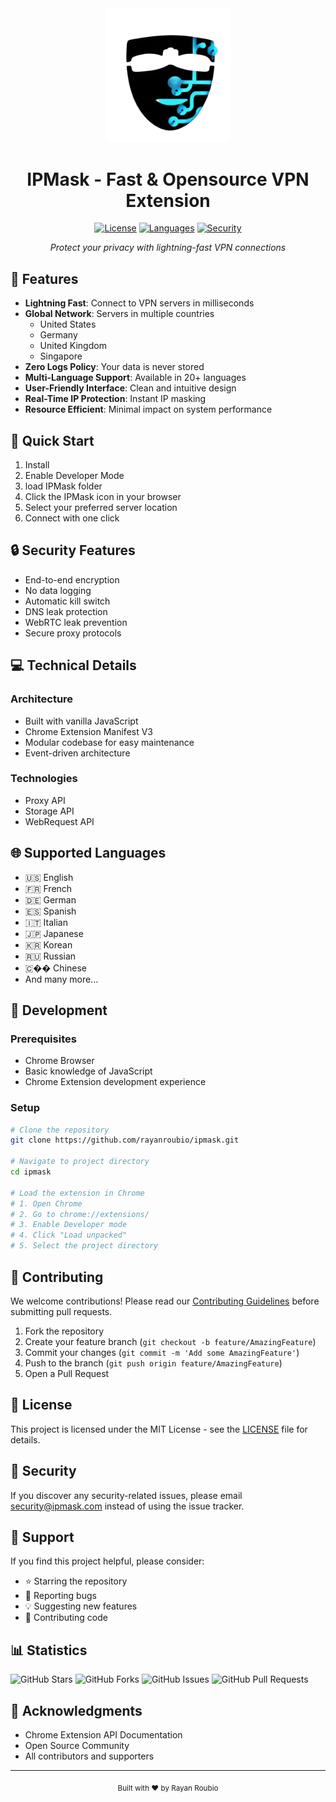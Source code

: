 <div align="center">
  <img src="data/icons/lo.png" alt="IPMask Logo" width="200"/>
  
  # IPMask - Fast & Opensource VPN Extension
  

  [![License](https://img.shields.io/badge/license-MIT-blue.svg?style=for-the-badge)](LICENSE)
  [![Languages](https://img.shields.io/badge/languages-20-green.svg?style=for-the-badge)](#languages)
  [![Security](https://img.shields.io/badge/security-A%2B-brightgreen.svg?style=for-the-badge)](#security)
  
  *Protect your privacy with lightning-fast VPN connections*
</div>

## 🌟 Features

- **Lightning Fast**: Connect to VPN servers in milliseconds
- **Global Network**: Servers in multiple countries
  - United States
  - Germany
  - United Kingdom
  - Singapore
- **Zero Logs Policy**: Your data is never stored
- **Multi-Language Support**: Available in 20+ languages
- **User-Friendly Interface**: Clean and intuitive design
- **Real-Time IP Protection**: Instant IP masking
- **Resource Efficient**: Minimal impact on system performance

## 🚀 Quick Start

1. Install
2. Enable Developer Mode
3. load IPMask folder
4. Click the IPMask icon in your browser
5. Select your preferred server location
6. Connect with one click

## 🔒 Security Features

- End-to-end encryption
- No data logging
- Automatic kill switch
- DNS leak protection
- WebRTC leak prevention
- Secure proxy protocols

## 💻 Technical Details

### Architecture
- Built with vanilla JavaScript
- Chrome Extension Manifest V3
- Modular codebase for easy maintenance
- Event-driven architecture

### Technologies
- Proxy API
- Storage API
- WebRequest API

## 🌐 Supported Languages

- 🇺🇸 English
- 🇫🇷 French
- 🇩🇪 German
- 🇪🇸 Spanish
- 🇮🇹 Italian
- 🇯🇵 Japanese
- 🇰🇷 Korean
- 🇷🇺 Russian
- 🇨�� Chinese
- And many more...

## 🔧 Development

### Prerequisites
- Chrome Browser
- Basic knowledge of JavaScript
- Chrome Extension development experience

### Setup
```bash
# Clone the repository
git clone https://github.com/rayanroubio/ipmask.git

# Navigate to project directory
cd ipmask

# Load the extension in Chrome
# 1. Open Chrome
# 2. Go to chrome://extensions/
# 3. Enable Developer mode
# 4. Click "Load unpacked"
# 5. Select the project directory
```

## 🤝 Contributing

We welcome contributions! Please read our [Contributing Guidelines](CONTRIBUTING.md) before submitting pull requests.

1. Fork the repository
2. Create your feature branch (`git checkout -b feature/AmazingFeature`)
3. Commit your changes (`git commit -m 'Add some AmazingFeature'`)
4. Push to the branch (`git push origin feature/AmazingFeature`)
5. Open a Pull Request

## 📝 License

This project is licensed under the MIT License - see the [LICENSE](LICENSE) file for details.

## 🔐 Security

If you discover any security-related issues, please email security@ipmask.com instead of using the issue tracker.

## 🌟 Support

If you find this project helpful, please consider:
- ⭐ Starring the repository
- 🐛 Reporting bugs
- 💡 Suggesting new features
- 🤝 Contributing code

## 📊 Statistics

![GitHub Stars](https://img.shields.io/github/stars/rayanroubio/ipmask?style=social)
![GitHub Forks](https://img.shields.io/github/forks/rayanroubio/ipmask?style=social)
![GitHub Issues](https://img.shields.io/github/issues/rayanroubio/ipmask?style=social)
![GitHub Pull Requests](https://img.shields.io/github/issues-pr/rayanroubio/ipmask?style=social)

## 🙏 Acknowledgments

- Chrome Extension API Documentation
- Open Source Community
- All contributors and supporters

---

<div align="center">
  <sub>Built with ❤️ by Rayan Roubio</sub>
</div>
